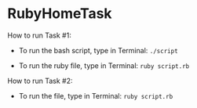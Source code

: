 # RubyHomeTask

How to run Task #1:

- To run the bash script, type in Terminal:
  `./script`

- To run the ruby file, type in Terminal:
  `ruby script.rb`
  
  
How to run Task #2:
- To run the file, type in Terminal:
  `ruby script.rb`
